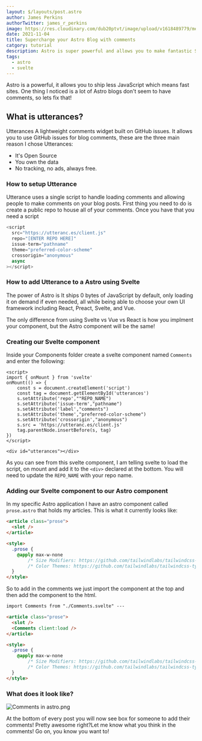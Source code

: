 ```yaml
---
layout: $/layouts/post.astro
author: James Perkins
authorTwitter: james_r_perkins
image: https://res.cloudinary.com/dub20ptvt/image/upload/v1618489779/me_n7quph.jpg
date: 2021-11-04
title: Supercharge your Astro Blog with comments
catgory: tutorial
description: Astro is super powerful and allows you to make fantastic Static sites, one important feature of blogs are comments. In this post, I will go over how to add comments with Astro and Svelte.
tags:
  - astro
  - svelte
---
```


Astro is a powerful, it allows you to ship less JavaScript which means fast sites. One thing I noticed is a lot of Astro blogs don't seem to have comments, so lets fix that!

## What is utterances?

Utterances A lightweight comments widget built on GitHub issues. It allows you to use GitHub issues for blog comments, these are the three main reason I chose Utterances:

- It's Open Source
- You own the data
- No tracking, no ads, always free.

### How to setup Utterance

Utterance uses a single script to handle loading comments and allowing people to make comments on your blog posts. First thing you need to do is create a public repo to house all of your comments. Once you have that you need a script

```javascript
<script
  src="https://utteranc.es/client.js"
  repo="[ENTER REPO HERE]"
  issue-term="pathname"
  theme="preferred-color-scheme"
  crossorigin="anonymous"
  async
></script>
```

### How to add Utterance to a Astro using Svelte

The power of Astro is It ships 0 bytes of JavaScript by default, only loading it on demand if even needed, all while being able to choose your own UI framework including React, Preact, Svelte, and Vue.

The only difference from using Svelte vs Vue vs React is how you implment your component, but the Astro component will be the same!

### Creating our Svelte component

Inside your Components folder create a svelte component named `Comments` and enter the following:

```
<script>
import { onMount } from 'svelte'
onMount(() => {
    const s = document.createElement('script')
    const tag = document.getElementById('utterances')
    s.setAttribute('repo',""REPO_NAME")
    s.setAttribute('issue-term',"pathname")
    s.setAttribute('label',"comments")
    s.setAttribute('theme',"preferred-color-scheme")
    s.setAttribute('crossorigin',"anonymous")
    s.src = 'https://utteranc.es/client.js'
    tag.parentNode.insertBefore(s, tag)
})
</script>

<div id="utterances"></div>
```

As you can see from this svelte component, I am telling svelte to load the script, on mount and add it to the `<div>` declared at the bottom. You will need to update the `REPO_NAME` with your repo name.

### Adding our Svelte component to our Astro component

In my specific Astro application I have an astro component called `prose.astro` that holds my articles. This is what it currently looks like:

```html
<article class="prose">
  <slot />
</article>

<style>
  .prose {
    @apply max-w-none
        /* Size Modifiers: https://github.com/tailwindlabs/tailwindcss-typography#size-modifiers */
        /* Color Themes: https://github.com/tailwindlabs/tailwindcss-typography#color-modifiers */;
  }
</style>
```

So to add in the comments we just import the component at the top and then add the component to the html.

```html
import Comments from "./Comments.svelte" ---

<article class="prose">
  <slot />
  <Comments client:load />
</article>

<style>
  .prose {
    @apply max-w-none
        /* Size Modifiers: https://github.com/tailwindlabs/tailwindcss-typography#size-modifiers */
        /* Color Themes: https://github.com/tailwindlabs/tailwindcss-typography#color-modifiers */;
  }
</style>
```

### What does it look like?

![Comments in astro.png](https://res.craft.do/user/full/c67cad1b-6dc6-4909-0f8e-19d468ba9fd4/doc/684c6dfe-1804-4551-aef1-12e8d272e71c/d6736c31-2cbb-4ed3-9941-57561c42cc28)

At the bottom of every post you will now see box for someone to add their comments! Pretty awesome right?Let me know what you think in the comments! Go on, you know you want to!
